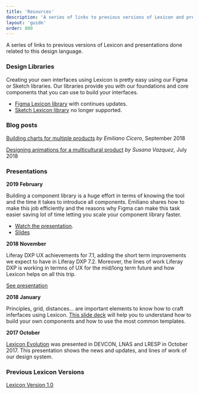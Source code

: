 ```yaml
---
title: 'Resources'
description: 'A series of links to previous versions of Lexicon and presentations done related to this design language.'
layout: 'guide'
order: 800
---
```


A series of links to previous versions of Lexicon and presentations done related to this design language.

### Design Libraries

Creating your own interfaces using Lexicon is pretty easy using our Figma or Sketch libraries. Our libraries provide you with our foundations and core components that you can use to build your interfaces.

* [Figma Lexicon library](https://www.figma.com/file/fvvqKW4bIPIUfWqrtLAjD4/lexicon-dsl) with continues updates.
* [Sketch Lexicon library](https://drive.google.com/file/d/1HfMYCIK9GE4htG6aTaRJ3NE5pJY7aB3k/view?usp=sharing) no longer supported.
<!--
<div class="row">
    <div class="download-card">
        <img class="download-card-img" src="/images/lexicon/resources/figma-logo.png">
        <a class="btn btn-primary" href="https://www.figma.com/file/fvvqKW4bIPIUfWqrtLAjD4/lexicon-dsl" target="_blank">Download</a>
    </div>
    <div class="download-card">
        <img class="download-card-img" src="/images/lexicon/resources/sketch-symbol-transparent.png">
        <a class="btn btn-primary" href="https://drive.google.com/file/d/1HfMYCIK9GE4htG6aTaRJ3NE5pJY7aB3k/view?usp=sharing" target="_blank">Download</a>
        <p class="download-card-text">No longer supported</p>
    </div>
</div>
-->

### Blog posts

[Building charts for multiple products](https://medium.com/liferaydesign/building-charts-for-multiple-products-bb399ef1a71e) _by Emiliano Cicero_, September 2018

[Designing animations for a multicultural product](https://medium.com/liferaydesign/designing-for-a-multicultural-product-9564bc657cb5) _by Susana Vazquez_, July 2018

### Presentations

**2019 February**

Building a component library is a huge effort in terms of knowing the tool and the time it takes to introduce all components. Emiliano shares how to make this job efficiently and the reasons why Figma can make this task easier saving lot of time letting you scale your component library faster.
* [Watch the presentation](https://www.youtube.com/watch?v=lNJxO1ibNrM).
* [Slides](https://docs.google.com/presentation/d/1dJTeHkSPzc7hVvoKB0ZRaWd3i11YLJq7IZ0ADHHvfzc/edit?usp=sharing)

<!--
<div class="videoContainer">
    <iframe src="https://docs.google.com/presentation/d/1dJTeHkSPzc7hVvoKB0ZRaWd3i11YLJq7IZ0ADHHvfzc/embed?start=false&loop=false&delayms=3000" class="video"></iframe>
</div> -->

**2018 November**

Liferay DXP UX achievements for 7.1, adding the short term improvements we expect to have in Liferay DXP 7.2. Moreover, the lines of work Liferay DXP is working in termns of UX for the mid/long term future and how Lexicon helps on all this trip.

<a href="https://speakerdeck.com/victorvalle/liferay-dxp-ux-evolution-7d102f41-5803-41f5-ac2e-1da01da4f1a7" target="_blank">See presentation</a>

**2018 January**

Principles, grid, distances... are important elements to know how to craft inferfaces using Lexicon. [This slide deck](https://docs.google.com/presentation/d/10XRK4BUlaYwynL40mNGrrNC1SxkVtHxR-wA-RwOJmRg/edit?usp=sharing) will help you to understand how to build your own components and how to use the most common templates.

<!--
<div class="videoContainer">
    <iframe src="https://docs.google.com/presentation/d/e/2PACX-1vSfh3xT-ogqij9lmxzJ3n1BmmweFu9XSYahZATIbt7R6jZpqrXEp3iGNSkGwIbGsXKDLGe9d5zs6PnH/embed?start=false&loop=false&delayms=3000" class="video"></iframe>
</div>
-->

**2017 October**

[Lexicon Evolution](https://speakerdeck.com/victorvalle/lexicon-update-2017) was presented in DEVCON, LNAS and LRESP in October 2017. This presentation shows the news and updates, and lines of work of our design system.

<!--
<script async class="speakerdeck-embed" data-id="2e287bdf09a44bb78231e707a84a26a5" data-ratio="1.77777777777778" src="//speakerdeck.com/assets/embed.js"></script>
-->


### Previous Lexicon Versions

[Lexicon Version 1.0](http://v1.lexicondesign.io)